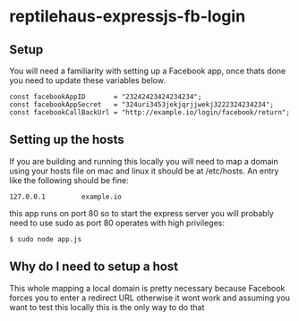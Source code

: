 # reptilehaus-expressjs-fb-login


## Setup

You will need a familiarity with setting up a Facebook app, once thats done you need to update these variables below.

    const facebookAppID       = "23242423424234234";
    const facebookAppSecret   = "324uri3453jekjqrjjwekj3222324234234";
    const facebookCallBackUrl = "http://example.io/login/facebook/return";

## Setting up the hosts

If you are building and running this locally you will need to map a domain using your hosts file on mac and linux it
should be at /etc/hosts. An entry like the following should be fine:

    127.0.0.1         example.io

this app runs on port 80 so to start the express server you will probably need to use sudo as port 80 
operates with high privileges:

    $ sudo node app.js 

## Why do I need to setup a host

This whole mapping a local domain is pretty necessary because Facebook forces you to enter 
a redirect URL otherwise it wont work and assuming you want to test this locally this is the only way to do that


